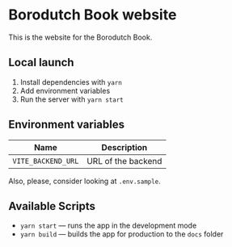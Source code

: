 # Borodutch Book website

This is the website for the Borodutch Book.

## Local launch

1. Install dependencies with `yarn`
2. Add environment variables
3. Run the server with `yarn start`

## Environment variables

| Name               | Description        |
| ------------------ | ------------------ |
| `VITE_BACKEND_URL` | URL of the backend |

Also, please, consider looking at `.env.sample`.

## Available Scripts

- `yarn start` — runs the app in the development mode
- `yarn build` — builds the app for production to the `docs` folder
